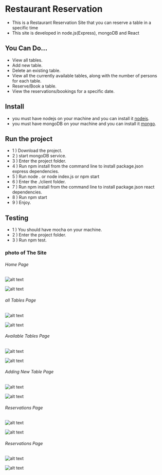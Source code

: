 # Restaurant Reservation
* This is a Restaurant Reservation Site that you can reserve a table in a specific time
* This site is developed in node.js(Express), mongoDB and React 


## You Can Do... 
* View all tables.
* Add new table.
* Delete an existing table.
* View all the currently available tables, along with the number of persons for each table.
* Reserve/Book a table.
* View the reservations/bookings for a specific date.


## Install
* you must have nodejs on your machine and you can install it [nodejs](https://nodejs.org/en/download/).
* you must have mongoDB on your machine and you can install it [mongo](https://docs.mongodb.com/manual/installation/).

## Run the project
* 1 ) Download the project.
* 2 ) start mongoDB service.
* 3 ) Enter the project folder.
* 4 ) Run npm install from the command line to install package.json express dependencies. 
* 5 ) Run node . or node  index.js or npm start
* 6 ) Enter the ./client folder.
* 7 )  Run npm install from the command line to install package.json react dependencies. 
* 8 ) Run npm start
* 9 ) Enjoy.

## Testing
* 1 ) You should have mocha on your machine.
* 2 ) Enter the project folder.
* 3 ) Run npm test.



### photo of The Site

###### Home Page
![alt text](https://github.com/samman06/restaurantreservations/blob/master/client/images/home.png)

![alt text](./client/images/home.png)

###### all Tables Page
![alt text](https://github.com/samman06/restaurantreservations/blob/master/client/images/allTables.png)

![alt text](./client/images/allTables.png)

###### Available Tables Page
![alt text](https://github.com/samman06/restaurantreservations/blob/master/client/images/availableTables.png)

![alt text](./client/images/availableTables.png)

###### Adding New Table Page
![alt text](https://github.com/samman06/restaurantreservations/blob/master/client/images/addnewTable.png)

![alt text](./client/images/addnewTable.png)

###### Reservations Page
![alt text](https://github.com/samman06/restaurantreservations/blob/master/client/images/getReservations.png)

![alt text](./client/images/getReservations.png)

###### Reservations Page
![alt text](https://github.com/samman06/restaurantreservations/blob/master/client/images/addNewReservsation.png)

![alt text](./client/images/addNewReservsation.png)
